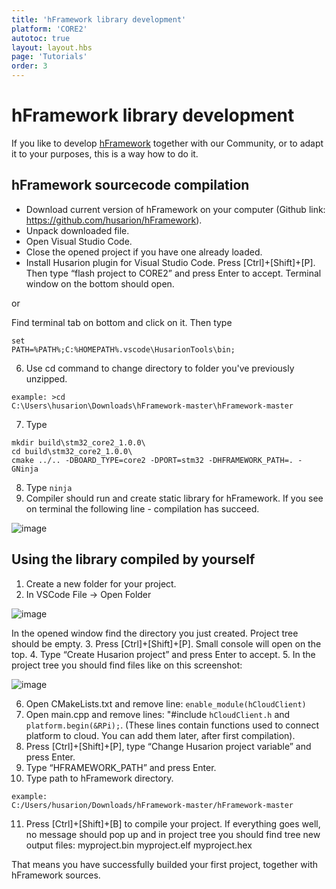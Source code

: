 ```yaml
---
title: 'hFramework library development'
platform: 'CORE2'
autotoc: true
layout: layout.hbs
page: 'Tutorials'
order: 3
---
```


# hFramework library development #

If you like to develop [hFramework](https://github.com/husarion/hFramework) together with our Community, or to adapt it to your purposes, this is a way how to do it.

## hFramework sourcecode compilation ##

 * Download current version of hFramework on your computer (Github link: https://github.com/husarion/hFramework). 
 * Unpack downloaded file.
 * Open Visual Studio Code.
 * Close the opened project if you have one already loaded.
 * Install Husarion plugin for Visual Studio Code.
Press [Ctrl]+[Shift]+[P]. Then type “flash project to CORE2” and press Enter to accept. Terminal window on the bottom should open.

or

Find terminal tab on bottom and click on it. Then type 

<code>set PATH=%PATH%;C:%HOMEPATH%\.vscode\HusarionTools\bin;</code>

6. Use cd command to change directory to folder you've previously unzipped.

<code>example: >cd C:\Users\husarion\Downloads\hFramework-master\hFramework-master</code>

7. Type
<pre><code>mkdir build\stm32_core2_1.0.0\
cd build\stm32_core2_1.0.0\
cmake ../.. -DBOARD_TYPE=core2 -DPORT=stm32 -DHFRAMEWORK_PATH=. -GNinja</code></pre>

8. Type
	<code>ninja</code>
9. Compiler should run and create static library for hFramework.
If you see on terminal the following line - compilation has succeed.

![image](/assets/img/howToStart/lib_p9.png)

## Using the library compiled by yourself ##
     
1. Create a new folder for your project.
2. In VSCode File -> Open Folder

![image](/assets/img/howToStart/com_p2.png)

In the opened window find the directory you just created. Project tree should be empty.
3. Press [Ctrl]+[Shift]+[P]. Small console will open on the top.
4. Type “Create Husarion project” and press Enter to accept.
5. In the project tree you should find files like on this screenshot:

![image](/assets/img/howToStart/com_p5.png)

6. Open CMakeLists.txt and remove line: <code>enable_module(hCloudClient)</code>
7. Open main.cpp and remove lines: "#include <code>hCloudClient.h</code> and <code>platform.begin(&RPi);</code>.
(These lines contain functions used to connect platform to cloud. You can add them later, after first compilation).
8. Press [Ctrl]+[Shift]+[P], type “Change Husarion project variable” and press Enter.
9. Type “HFRAMEWORK_PATH” and press Enter.
10. Type path to hFramework directory.

<code>example: C:/Users/husarion/Downloads/hFramework-master/hFramework-master</code>

11. Press [Ctrl]+[Shift]+[B] to compile your project. If everything goes well, no message should pop up and in project tree you should find tree new output files:
	myproject.bin
	myproject.elf
	myproject.hex
	
That means you have successfully builded your first project, together with hFramework sources.
